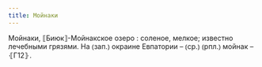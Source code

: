 ```yaml
---
title: Мойнаки
---
```


Мойнаки, ⟦Биюк⟧-Мойнакское озеро
: соленое, мелкое; известно лечебными грязями. На ⦅зап.⦆ окраине Евпатории – ⦅ср.⦆ ⦅рпл.⦆ мойнак – ⦃Г12⦄.
